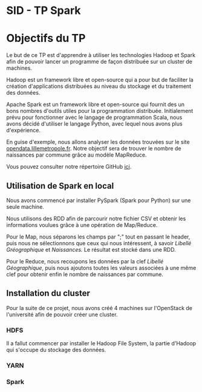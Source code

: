 # SID - TP Spark

# Objectifs du TP

Le but de ce TP est d'apprendre à utiliser les technologies Hadoop et Spark afin de pouvoir lancer un programme de façon distribuée sur un cluster de machines.

Hadoop est un framework libre et open-source qui a pour but de faciliter la création d'applications distribuées au niveau du stockage et du traitement des données.

Apache Spark est un framework libre et open-source qui fournit des un bons nombres d'outils utiles pour la programmation distribuée. Initialement prévu pour fonctionner avec le langage de programmation Scala, nous avons décidé d'utiliser le langage Python, avec lequel nous avons plus d'expérience.

En guise d'exemple, nous allons analyser les données trouvées sur le site [opendata.lillemetropole.fr](https://opendata.lillemetropole.fr/explore/dataset/naissances-par-commune-departement-et-region-de-2003-a-2013/table/). Notre objectif sera de trouver le nombre de naissances par commune grâce au modèle MapReduce.

Vous pouvez consulter notre répertoire GitHub [ici](https://github.com/HugoAlder/spark).

## Utilisation de Spark en local

Nous avons commencé par installer PySpark (Spark pour Python) sur une seule machine.

Nous utilisons des RDD afin de parcourir notre fichier CSV et obtenir les informations voulues grâce à une opération de Map/Reduce.

Pour le Map, nous séparons les champs par ";" tout en passant le header, puis nous ne sélectionnons que ceux qui nous intéressent, à savoir _Libellé Gréographique_ et _Naissances._ Le résultat est stocké dans une RDD.

Pour le Reduce, nous recoupons les données par la clef _Libellé Géographique_, puis nous ajoutons toutes les valeurs associées à une même clef pour obtenir enfin le nombre de naissances par commune.

## Installation du cluster

Pour la suite de ce projet, nous avons créé 4 machines sur l'OpenStack de l'université afin de pouvoir créer une cluster.

### HDFS

Il a fallut commencer par installer le Hadoop File System, la partie d'Hadoop qui s'occupe du stockage des données.

### YARN

### Spark


